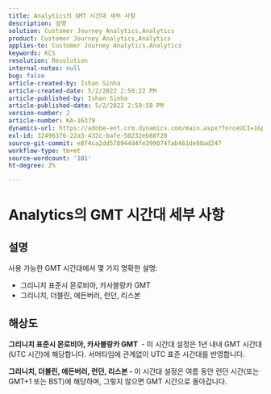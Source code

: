 ```yaml
---
title: Analytics의 GMT 시간대 세부 사항
description: 설명
solution: Customer Journey Analytics,Analytics
product: Customer Journey Analytics,Analytics
applies-to: Customer Journey Analytics,Analytics
keywords: KCS
resolution: Resolution
internal-notes: null
bug: false
article-created-by: Ishan Sinha
article-created-date: 5/2/2022 2:50:22 PM
article-published-by: Ishan Sinha
article-published-date: 5/2/2022 2:59:58 PM
version-number: 2
article-number: KA-16379
dynamics-url: https://adobe-ent.crm.dynamics.com/main.aspx?forceUCI=1&pagetype=entityrecord&etn=knowledgearticle&id=06b43830-27ca-ec11-a7b5-6045bd00dca1
exl-id: 32496376-22a3-432c-bafe-50232eb88f20
source-git-commit: e8f4ca2dd578944d4fe399074fab461de88ad247
workflow-type: tm+mt
source-wordcount: '101'
ht-degree: 2%

---
```


# Analytics의 GMT 시간대 세부 사항

## 설명


사용 가능한 GMT 시간대에서 몇 가지 명확한 설명:

- 그리니치 표준시 몬로비아, 카사블랑카 GMT
- 그리니치, 더블린, 에든버러, 런던, 리스본



## 해상도


<b>그리니치 표준시 몬로비아, 카사블랑카 GMT </b> - 이 시간대 설정은 1년 내내 GMT 시간대(UTC 시간)에 해당합니다. 서머타임에 관계없이 UTC 표준 시간대를 반영합니다.

<b>그리니치, 더블린, 에든버러, 런던, 리스본 - </b>이 시간대 설정은 여름 동안 런던 시간(또는 GMT+1 또는 BST)에 해당하며, 그렇지 않으면 GMT 시간으로 돌아갑니다.
